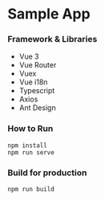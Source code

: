 # Sample App


### Framework & Libraries

- Vue 3 
- Vue Router 
- Vuex
- Vue i18n
- Typescript
- Axios
- Ant Design

### How to Run
```properties
npm install
npm run serve
```

### Build for production
```
npm run build
```
